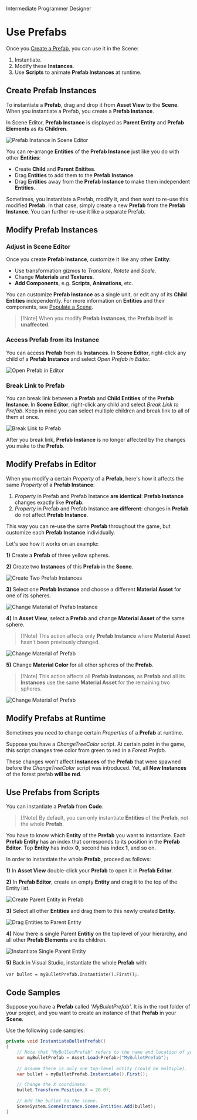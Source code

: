 <span class="label label-doc-level">Intermediate</span>
<span class="label label-doc-audience">Programmer</span>
<span class="label label-doc-audience">Designer</span>

# Use Prefabs

Once you [Create a Prefab](create-and-manage-prefabs.md), you can use it in the Scene:

1. Instantiate.
2. Modify these **Instances**.
3. Use **Scripts** to animate **Prefab Instances** at runtime.

## Create Prefab Instances

To instantiate a **Prefab**, drag and drop it from **Asset View** to the **Scene**.
When you instantiate a Prefab, you create a **Prefab Instance**.

In Scene Editor, **Prefab Instance** is displayed as **Parent Entity** and **Prefab Elements** as its **Children**.

![Prefab Instance in Scene Editor](media/prefabs-in-scene-editor.png)

You can re-arrange **Entities** of the **Prefab Instance** just like you do with other **Entities**:

* Create **Child** and **Parent** **Enitites**.
* Drag **Entities** to add them to the **Prefab Instance**.
* Drag **Entities** away from the **Prefab Instance** to make them independent **Entities**.

Sometimes, you instantiate a Prefab, modify it, and then want to re-use this modified **Prefab**.
In that case, simply create a new **Prefab** from the **Prefab Instance**. You can further re-use it like a separate Prefab.

## Modify Prefab Instances
### Adjust in Scene Editor
Once you create **Prefab Instance**, customize it like any other **Entity**:

* Use transformation gizmos to _Translate_, _Rotate_ and _Scale_.
* Change **Materials** and **Textures**.
* **Add Components**, e.g. **Scripts**, **Animations**, etc.

You can customize **Prefab Instance** as a single unit, or edit any of its **Child Entities** independently.
For more information on **Entities** and their components, see [Populate a Scene](../get-started/populate-a-scene.md).

> [!Note] When you modify **Prefab Instances**, the **Prefab** itself **is unaffected**.

### Access Prefab from its Instance

You can access **Prefab** from its **Instances**.
In **Scene Editor**, right-click any child of a **Prefab Instance** and select _Open Prefab in Editor_.

![Open Prefab in Editor](media/use-prefabs-prefab-open-prefab-from-prefab-instance.png)

### Break Link to Prefab

You can break link between a **Prefab** and **Child Entities** of the **Prefab Instance**.
In **Scene Editor**, right-click any child and select _Break Link to Prefab_.
Keep in mind you can select multiple children and break link to all of them at once.

![Break Link to Prefab](media/use-prefabs-break-link-to-prefab.gif)

After you break link, **Prefab Instance** is no longer affected by the changes you make to the **Prefab**.

## Modify Prefabs in Editor

When you modify a certain _Property_ of a **Prefab**, here's how it affects the same _Property_ of a **Prefab Instance**:

1. _Property_ in Prefab and Prefab Instance **are identical**: **Prefab Instance** changes exactly like **Prefab**.
2. _Property_ in Prefab and Prefab Instance **are different**: changes in **Prefab** do not affect **Prefab Instance**.

This way you can re-use the same **Prefab** throughout the game, but customize each **Prefab Instance** individually.

Let's see how it works on an example:

**1)** Create a **Prefab** of three yellow spheres.

**2)** Create two **Instances** of this **Prefab** in the **Scene**.

![Create Two Prefab Instances](media/use-prefabs-prefab-example-1.png)

**3)** Select one **Prefab Instance** and choose a different **Material Asset** for one of its spheres.

![Change Material of Prefab Instance](media/use-prefabs-prefab-example-2.png)

**4)** In **Asset View**, select a **Prefab** and change **Material Asset** of the same sphere.

> [!Note] This action affects only **Prefab Instance** where **Material Asset** hasn't been previously changed.

![Change Material of Prefab](media/use-prefabs-prefab-example-3.png)

**5)** Change **Material Color** for all other spheres of the **Prefab**.

> [!Note] This action affects all **Prefab Instances**,
> as **Prefab** and all its **Instances** use the same **Material Asset** for the remaining two spheres.

![Change Material of Prefab](media/use-prefabs-prefab-example-4.png)

## Modify Prefabs at Runtime
Sometimes you need to change certain _Properties_ of a **Prefab** at runtime.

Suppose you have a _ChangeTreeColor_ script.
At certain point in the game, this script changes tree color from green to red in a _Forest Prefab_.

These changes won't affect **Instances** of the **Prefab** that were spawned before the _ChangeTreeColor_ script was introduced.
Yet, all **New Instances** of the forest prefab **will be red**.

## Use Prefabs from Scripts

You can instantiate a **Prefab** from **Code**.

> [!Note] By default, you can only instantiate **Entities** of the **Prefab**, not the whole **Prefab**.

You have to know which **Entity** of the **Prefab** you want to instantiate.
Each **Prefab Entity** has an index that corresponds to its position in the **Prefab Editor**.
Top **Entity** has index **0**, second has index **1**, and so on.

In order to instantiate the whole **Prefab**, proceed as follows:

**1)** In **Asset View** double-click your **Prefab** to open it in **Prefab Editor**.

**2)** In **Prefab Editor**, create an empty **Entity** and drag it to the top of the Entity list.

![Create Parent Entity in Prefab](media/use-prefabs-create-prefab-parent-entity.png)

**3)** Select all other **Entities** and drag them to this newly created **Entity**.

![Drag Entities to Parent Entity](media/use-prefabs-drag-entities-to-parent-entity.png)

**4)** Now there is single Parent **Entitiy** on the top level of your hierarchy, and all other **Prefab Elements** are its children.

![Instantiate Single Parent Entity](media/use-prefabs-instantiate-single-parent-entity.png)

**5)** Back in Visual Studio, instantiate the whole **Prefab** with:

``var bullet = myBulletPrefab.Instantiate().First();``.

## Code Samples
Suppose you have a **Prefab** called _'MyBulletPrefab'_.
It is in the root folder of your project, and you want to create an instance of that **Prefab** in your **Scene**.

Use the following code samples:

```cs
private void InstantiateBulletPrefab()
{
    // Note that "MyBulletPrefab" refers to the name and location of your prefab Asset.
    var myBulletPrefab = Asset.Load<Prefab>("MyBulletPrefab");
    
    // Assume there is only one top-level entity (could be multiple).
    var bullet = myBulletPrefab.Instantiate().First();

    // Change the X coordinate.
    bullet.Transform.Position.X = 20.0f;
    
    // Add the bullet to the scene.
    SceneSystem.SceneInstance.Scene.Entities.Add(bullet);
}
```
